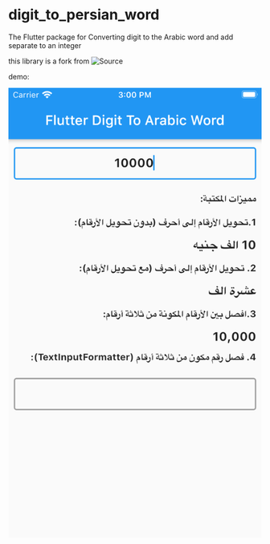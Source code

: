 # digit_to_persian_word

The Flutter package for Converting digit to the Arabic word and add separate to an integer

this library is a fork from ![Source](https://github.com/resfandiari/digit_to_persian_word)

demo:


![](example1.png)

